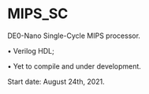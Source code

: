# MIPS_SC
DE0-Nano Single-Cycle MIPS processor.

• Verilog HDL;

• Yet to compile and under development.

Start date: August 24th, 2021.

